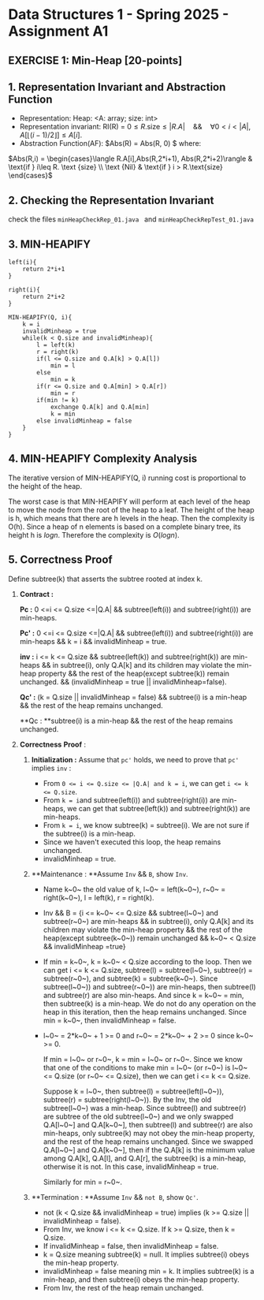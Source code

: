 # Data Structures 1 - Spring 2025 - Assignment A1

## EXERCISE 1: Min-Heap [20-points]

## 1. Representation Invariant and Abstraction Function

- Representation: Heap<T>: <A: array; size: int>
- Representation invariant: RI(R) = $0\leq R.\text{size}\leq |R.A| \quad \&\& \quad\forall 0 < i < |A|, A[\lfloor (i-1)/2 \rfloor] \leq A[i]$.
- Abstraction Function(AF): $Abs(R) = Abs(R, 0) $ where:

$Abs(R,i) = \begin{cases}\langle R.A[i],Abs(R,2*i+1), Abs(R,2*i+2)\rangle & \text{if } i\leq R. \text {size} \\ \text {Nil} & \text{if } i > R.\text{size} \end{cases}$

## 2. Checking the Representation Invariant

check the files `minHeapCheckRep_01.java ` and `minHeapCheckRepTest_01.java`

## 3. MIN-HEAPIFY

```pseudocode
left(i){
	return 2*i+1
}

right(i){
	return 2*i+2
}

MIN-HEAPIFY(Q, i){
	k = i
	invalidMinheap = true
	while(k < Q.size and invalidMinheap){
		l = left(k)
		r = right(k)
		if(l <= Q.size and Q.A[k] > Q.A[l])
			min = l
		else 
			min = k
		if(r <= Q.size and Q.A[min] > Q.A[r])
			min = r
		if(min != k)
			exchange Q.A[k] and Q.A[min]
			k = min
		else invalidMinheap = false
	}
}
```

## 4. MIN-HEAPIFY Complexity Analysis

The iterative version of MIN-HEAPIFY(Q, i) running cost is proportional to the height of the heap. 

The worst case is that MIN-HEAPIFY  will perform at each level of the heap to move the node from the root of the heap to a leaf. The height of the heap is h, which means that there are h levels in the heap. Then the complexity is O(h).  Since a heap of n elements is based on a complete binary tree, its height h is $log n$. Therefore the complexity is $O(log n)$.

## 5. Correctness Proof

Define subtree(k) that asserts the subtree rooted at index k. 

1. **Contract :** 

    **Pc :** 0 <=i <= Q.size <=|Q.A| && subtree(left(i)) and subtree(right(i)) are min-heaps.

    **Pc' :** 0 <=i <= Q.size <=|Q.A| && subtree(left(i)) and subtree(right(i)) are min-heaps && k = i && invalidMinheap = true.

    **inv :** i <= k <= Q.size && subtree(left(k)) and subtree(right(k)) are min-heaps && in subtree(i), only  Q.A[k] and its children may violate the min-heap property && the rest of the heap(except subtree(k)) remain unchanged. && (invalidMinheap = true || invalidMinheap=false).

    **Qc' :** (k = Q.size ||  invalidMinheap = false) &\& subtree(i) is a min-heap && the rest of the heap remains unchanged.

    **Qc : **subtree(i) is a min-heap && the rest of the heap remains unchanged.

2. **Correctness** **Proof** : 

    1. **Initialization :** Assume that `pc'` holds, we need to prove that `pc'` implies `inv` : 
        - From `0 <= i <= Q.size <= |Q.A| and k = i`, we can get `i <= k <= Q.size`.
        - From `k = i`and subtree(left(i)) and subtree(right(i)) are min-heaps, we can get that subtree(left(k)) and subtree(right(k)) are min-heaps. 
        - From `k = i`, we know subtree(k) = subtree(i). We are not sure if the subtree(i) is a min-heap.
        - Since we haven't executed this loop, the heap remains unchanged.
        - invalidMinheap = true.

    2. **Maintenance : **Assume `Inv` && `B`, show `Inv`.

        - Name k~0~ the old value of k, l~0~ = left(k~0~), r~0~ = right(k~0~), l = left(k), r = right(k).

        - Inv && B = {i <= k~0~ <= Q.size && subtree(l~0~) and subtree(r~0~) are min-heaps && in subtree(i), only Q.A[k] and its children may violate the min-heap property && the rest of the heap(except subtree(k~0~)) remain unchanged && k~0~ < Q.size && invalidMinheap =true}

        - If min = k~0~, k = k~0~ < Q.size according to the loop. Then we can get  i <= k <= Q.size, subtree(l) = subtree(l~0~), subtree(r) = subtree(r~0~), and subtree(k) = subtree(k~0~). Since subtree(l~0~)) and subtree(r~0~)) are min-heaps, then subtree(l) and subtree(r) are also min-heaps. And since k = k~0~ = min, then subtree(k) is a min-heap. We do not do any operation on the heap in this iteration, then the heap remains unchanged. Since min = k~0~, then invalidMinheap = false.

        - l~0~ = 2*k~0~ + 1 >= 0 and r~0~ = 2\*k~0~ + 2 >= 0 since k~0~ >= 0. 

            If min = l~0~ or r~0~, k = min = l~0~ or r~0~. Since we know that one of the conditions to make min = l~0~ (or r~0~)  is l~0~ <= Q.size (or r~0~ <= Q.size), then we can get i <= k <= Q.size.

            Suppose k = l~0~, then subtree(l) = subtree(left(l~0~)), subtree(r) = subtree(right(l~0~)). By the Inv, the old subtree(l~0~) was a min-heap. Since subtree(l) and subtree(r) are subtree of the old subtree(l~0~) and we only swapped Q.A[l~0~] and Q.A[k~0~], then subtree(l) and subtree(r) are also min-heaps, only subtree(k) may not obey the min-heap property, and the rest of the heap remains unchanged. Since we swapped Q.A[l~0~] and Q.A[k~0~], then if the Q.A[k] is the minimum value among Q.A[k], Q.A[l], and Q.A[r],  the subtree(k) is a min-heap, otherwise it is not. In this case, invalidMinheap = true.

            Similarly for min = r~0~.

    3. **Termination : **Assume `Inv` && `not B`, show `Qc'`.

        - not (k < Q.size && invalidMinheap = true) implies (k >= Q.size || invalidMinheap = false).
        - From Inv, we know i <= k <= Q.size. If k >= Q.size, then k = Q.size.
        - If invalidMinheap = false, then invalidMinheap = false.
        - k = Q.size meaning subtree(k) = null. It implies subtree(i) obeys the min-heap property.
        - invalidMinheap = false meaning min = k. It implies subtree(k) is a min-heap, and then subtree(i) obeys the min-heap property.
        - From Inv, the rest of the heap remain unchanged.

​		